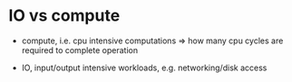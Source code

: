 # IO vs compute

- compute, i.e. cpu intensive computations => how many cpu cycles are 
  required to complete operation

- IO, input/output intensive workloads, e.g. networking/disk access
 
